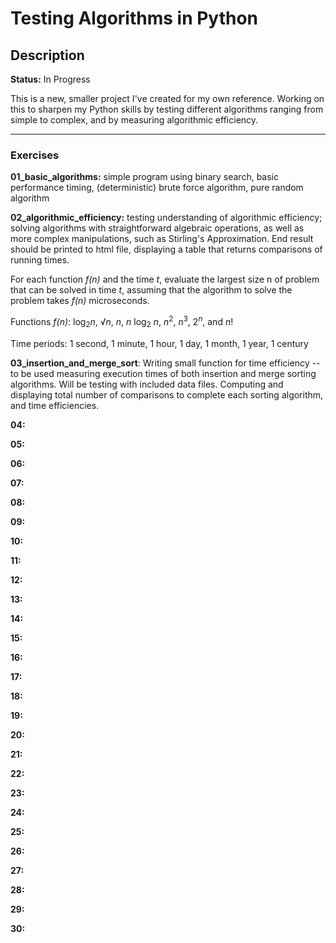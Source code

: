 # Testing Algorithms in Python

## Description
**Status:** In Progress

This is a new, smaller project I've created for my own reference. Working on this to sharpen my Python skills by testing different algorithms ranging from simple to complex, and by measuring algorithmic efficiency.

---

### Exercises

**01_basic_algorithms:** simple program using binary search, basic performance timing, (deterministic) brute force algorithm, pure random algorithm

**02_algorithmic_efficiency:** testing understanding of algorithmic efficiency; solving algorithms with straightforward algebraic operations, as well as more complex manipulations, such as Stirling's Approximation. End result should be printed to html file, displaying a table that returns comparisons of running times.

For each function _f(n)_ and the time _t_, evaluate the largest size n of problem that can be solved in time _t_, assuming that the algorithm to solve the problem takes _f(n)_ microseconds.

Functions _f(n)_: log<sub>2</sub>_n_, √_n_, _n_, _n_ log<sub>2</sub> _n_, _n_<sup>2</sup>, _n_<sup>3</sup>, 2<sup>_n_</sup>, and _n_! 

Time periods: 1 second, 1 minute, 1 hour, 1 day, 1 month, 1 year, 1 century

**03_insertion_and_merge_sort**: Writing small function for time efficiency -- to be used measuring execution times of both insertion and merge sorting algorithms. Will be testing with included data files. Computing and displaying total number of comparisons to complete each sorting algorithm, and time efficiencies.

**04:**

**05:**

**06:**

**07:**

**08:**

**09:**

**10:**

**11:**

**12:**

**13:**

**14:**

**15:**

**16:**

**17:**

**18:**

**19:**

**20:**

**21:**

**22:**

**23:**

**24:**

**25:**

**26:**

**27:**

**28:**

**29:**

**30:**